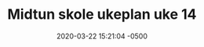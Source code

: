 ---
layout: post
title:  "Midtun skole ukeplan uke 14"
date:   2020-03-22 15:21:04 -0500
categories: skole ukeplan 
---